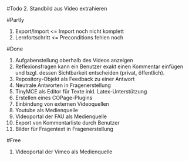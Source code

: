 #Todo
2. Standbild aus Video extrahieren

#Partly
1. Export/Import <= Import noch nicht komplett
2. Lernfortschritt <= Preconditions fehlen noch

#Done
1. Aufgabenstellung oberhalb des Videos anzeigen 
2. Reflexionsfragen kann ein Benutzer exakt einen  Kommentar einfügen und bzgl. dessen Sichtbarkeit entscheiden (privat, öffentlich).
3. Repository-Objekt als Feedback zu einer Antwort
4. Neutrale Antworten in Fragenerstellung
5. TinyMCE als Editor für Texte inkl. Latex-Unterstützung
6. Erstellen eines COPage-Plugins
7. Einbindung von externen Videoquellen
8. Youtube als Medienquelle
9. Videoportal der FAU als Medienquelle
10. Export von Kommentarliste durch Benutzer
11. Bilder für Fragentext in Fragenerstellung

#Free
1. Videoportal der Vimeo als Medienquelle